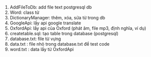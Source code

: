 1. AddFileToDb: add file text postgresql 
db
2. Word: class từ 
3. DictionaryManager: thêm, xóa, sửa từ trong db 
4. GoogleApi: lấy api google translate
5. OxfordApi: lấy api của Oxford (phát âm, file mp3, định nghĩa, ví dụ)
6. createtable.sql: tạo table trong database (postgresql)
7. database.txt: file từ vựng 
8. data.txt : file nhỏ trong database.txt để test code 
9. word.txt : data lấy từ OxfordApi 